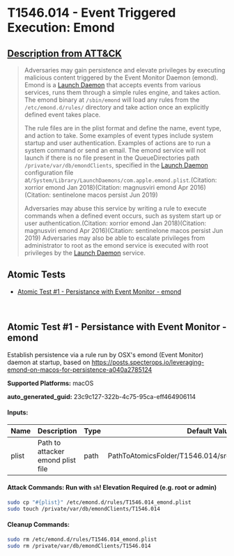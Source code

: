 # T1546.014 - Event Triggered Execution: Emond
## [Description from ATT&CK](https://attack.mitre.org/techniques/T1546/014)
<blockquote>

Adversaries may gain persistence and elevate privileges by executing malicious content triggered by the Event Monitor Daemon (emond). Emond is a [Launch Daemon](https://attack.mitre.org/techniques/T1543/004) that accepts events from various services, runs them through a simple rules engine, and takes action. The emond binary at <code>/sbin/emond</code> will load any rules from the <code>/etc/emond.d/rules/</code> directory and take action once an explicitly defined event takes place.

The rule files are in the plist format and define the name, event type, and action to take. Some examples of event types include system startup and user authentication. Examples of actions are to run a system command or send an email. The emond service will not launch if there is no file present in the QueueDirectories path <code>/private/var/db/emondClients</code>, specified in the [Launch Daemon](https://attack.mitre.org/techniques/T1543/004) configuration file at<code>/System/Library/LaunchDaemons/com.apple.emond.plist</code>.(Citation: xorrior emond Jan 2018)(Citation: magnusviri emond Apr 2016)(Citation: sentinelone macos persist Jun 2019)

Adversaries may abuse this service by writing a rule to execute commands when a defined event occurs, such as system start up or user authentication.(Citation: xorrior emond Jan 2018)(Citation: magnusviri emond Apr 2016)(Citation: sentinelone macos persist Jun 2019) Adversaries may also be able to escalate privileges from administrator to root as the emond service is executed with root privileges by the [Launch Daemon](https://attack.mitre.org/techniques/T1543/004) service.

</blockquote>

## Atomic Tests

- [Atomic Test #1 - Persistance with Event Monitor - emond](#atomic-test-1---persistance-with-event-monitor---emond)


<br/>

## Atomic Test #1 - Persistance with Event Monitor - emond
Establish persistence via a rule run by OSX's emond (Event Monitor) daemon at startup, based on https://posts.specterops.io/leveraging-emond-on-macos-for-persistence-a040a2785124

**Supported Platforms:** macOS


**auto_generated_guid:** 23c9c127-322b-4c75-95ca-eff464906114





#### Inputs:
| Name | Description | Type | Default Value |
|------|-------------|------|---------------|
| plist | Path to attacker emond plist file | path | PathToAtomicsFolder/T1546.014/src/T1546.014_emond.plist|


#### Attack Commands: Run with `sh`!  Elevation Required (e.g. root or admin) 


```sh
sudo cp "#{plist}" /etc/emond.d/rules/T1546.014_emond.plist
sudo touch /private/var/db/emondClients/T1546.014
```

#### Cleanup Commands:
```sh
sudo rm /etc/emond.d/rules/T1546.014_emond.plist
sudo rm /private/var/db/emondClients/T1546.014
```





<br/>
